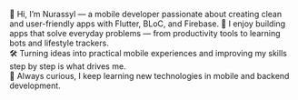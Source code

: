 👋 Hi, I’m Nurassyl — a mobile developer passionate about creating clean and user-friendly apps with Flutter, BLoC, and Firebase.
📱 I enjoy building apps that solve everyday problems — from productivity tools to learning bots and lifestyle trackers.             
🛠️ Turning ideas into practical mobile experiences and improving my skills step by step is what drives me.               
🌱 Always curious, I keep learning new technologies in mobile and backend development.

